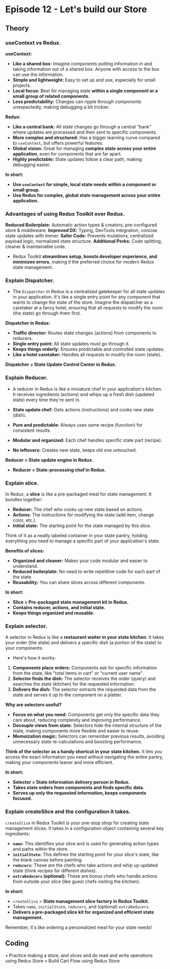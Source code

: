 # Episode 12 - Let's build our Store

## Theory

### useContext vs Redux.

**useContext:**

- **Like a shared box:** Imagine components putting information in and taking information out of a shared box. Anyone with access to the box can use the information.
- **Simple and lightweight:** Easy to set up and use, especially for small projects.
- **Local focus:** Best for managing state **within a single component or a small group of related components**.
- **Less predictability:** Changes can ripple through components unexpectedly, making debugging a bit trickier.

**Redux:**

- **Like a central bank:** All state changes go through a central "bank" where updates are processed and then sent to specific components.
- **More complex and structured:** Has a bigger learning curve compared to `useContext`, but offers powerful features.
- **Global vision:** Great for managing **complex state across your entire application**, even for components that are far apart.
- **Highly predictable:** State updates follow a clear path, making debugging easier.

**In short:**

- **Use `useContext` for simple, local state needs within a component or small group.**
- **Use Redux for complex, global state management across your entire application.**

### Advantages of using Redux Toolkit over Redux.

**Reduced Boilerplate:** Automatic action types & creators, pre-configured store & middleware.
**Improved DX:** Typing, DevTools integration, concise state updates with Immer.
**Safer Code:** Prevents mutations, centralized payload logic, normalized state structure.
**Additional Perks:** Code splitting, cleaner & maintainable code.

- Redux Toolkit **streamlines setup, boosts developer experience, and minimizes errors**, making it the preferred choice for modern Redux state management.

### Explain Dispatcher.

- The `Dispatcher` in Redux is a centralized gatekeeper for all state updates in your application. It's like a single entry point for any component that wants to change the state of the store. Imagine the dispatcher as a caretaker at a fancy hotel, ensuring that all requests to modify the room (the state) go through them first.

**Dispatcher in Redux:**

- **Traffic director:** Routes state changes (actions) from components to reducers.
- **Single entry point:** All state updates must go through it.
- **Keeps things orderly:** Ensures predictable and controlled state updates.
- **Like a hotel caretaker:** Handles all requests to modify the room (state).

**Dispatcher = State Update Control Center in Redux.**

### Explain Reducer.

- A reducer in Redux is like a miniature chef in your application's kitchen. It receives ingredients (actions) and whips up a fresh dish (updated state) every time they're sent in.

- **State update chef:** Gets actions (instructions) and cooks new state (dish).
- **Pure and predictable:** Always uses same recipe (function) for consistent results.
- **Modular and organized:** Each chef handles specific state part (recipe).
- **No leftovers:** Creates new state, keeps old one untouched.

**Reducer = State update engine in Redux.**

- **Reducer = State-processing chef in Redux.**

### Explain slice.

In Redux, a **slice** is like a pre-packaged meal for state management. It bundles together:

- **Reducer:** The chef who cooks up new state based on actions.
- **Actions:** The instructions for modifying the state (add item, change color, etc.).
- **Initial state:** The starting point for the state managed by this slice.

Think of it as a neatly labeled container in your state pantry, holding everything you need to manage a specific part of your application's state.

**Benefits of slices:**

- **Organized and cleaner:** Makes your code modular and easier to understand.
- **Reduced boilerplate:** No need to write repetitive code for each part of the state.
- **Reusability:** You can share slices across different components.

**In short:**

- **Slice = Pre-packaged state management kit in Redux.**
- **Contains reducer, actions, and initial state.**
- **Keeps things organized and reusable.**

### Explain selector.

A selector in Redux is like a **restaurant waiter in your state kitchen**. It takes your order (the state) and delivers a specific dish (a portion of the state) to your components.

- Here's how it works:

1. **Components place orders:** Components ask for specific information from the state, like "total items in cart" or "current user name".
2. **Selector finds the dish:** The selector receives the order (query) and searches the state (kitchen) for the requested information.
3. **Delivers the dish:** The selector extracts the requested data from the state and serves it up to the component on a platter.

**Why are selectors useful?**

- **Focus on what you need:** Components get only the specific data they care about, reducing complexity and improving performance.
- **Decouple views from state:** Selectors hide the internal structure of the state, making components more flexible and easier to reuse.
- **Memoization magic:** Selectors can remember previous results, avoiding unnecessary state re-calculations and boosting performance.

**Think of the selector as a handy shortcut in your state kitchen.** It lets you access the exact information you need without navigating the entire pantry, making your components leaner and more efficient.

**In short:**

- **Selector = State information delivery person in Redux.**
- **Takes state orders from components and finds specific data.**
- **Serves up only the requested information, keeps components focused.**

### Explain createSlice and the configuration it takes.

`createSlice` in Redux Toolkit is your one-stop shop for creating state management slices. It takes in a configuration object containing several key ingredients:

- **`name`:** This identifies your slice and is used for generating action types and paths within the store.
- **`initialState`:** This defines the starting point for your slice's state, like the blank canvas before painting.
- **`reducers`:** These are the chefs who take actions and whip up updated state (think recipes for different dishes).
- **`extraReducers` (optional):** These are bonus chefs who handle actions from outside your slice (like guest chefs visiting the kitchen).

**In short:**

- `createSlice` = **State management slice factory in Redux Toolkit.**
- Takes `name`, `initialState`, `reducers`, and (optional) `extraReducers`.
- **Delivers a pre-packaged slice kit for organized and efficient state management.**

Remember, it's like ordering a personalized meal for your state needs!

## Coding

• Practice making a store, and slices and do read and write operations using Redux Store
• Build Cart Flow using Redux Store

